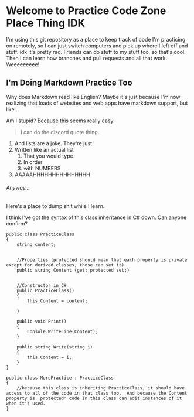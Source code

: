 # Welcome to Practice Code Zone Place Thing IDK

I'm using this git repository as a place to keep track of code I'm practicing on remotely, so I can just switch computers and pick up where I left off and stuff.  idk it's pretty rad.  Friends can do stuff to my stuff too, so that's cool.  Then I can learn how branches and pull requests and all that work.  Weeeeeeeee!

## I'm Doing Markdown Practice Too

Why does Markdown read like English?  Maybe it's just because I'm now realizing that loads of websites and web apps have markdown support, but like...

Am I stupid?  Because this seems really easy.

>I can do the discord quote thing.

1. And lists are a joke.  They're just
2. Written like an actual list
    1. That you would type
    2. In order
    3. with NUMBERS
3. AAAAAHHHHHHHHHHHHHHH

###### Anyway...

Here's a place to dump shit while I learn.

I think I've got the syntax of this class inheritance in C# down.  Can anyone confirm?

```
public class PracticeClass
{
    string content;
    

    //Properties (protected should mean that each property is private except for derived classes, those can set it)
    public string Content {get; protected set;}
    

    //Constructor in C#
    public PracticeClass()
    {
        this.Content = content;
        
    }

    public void Print()
    {
        Console.WriteLine(Content);
    }

    public string Write(string i)
    {
        this.Content = i;
    }
}

public class MorePractice : PracticeClass
{
    //because this class is inheriting PracticeClass, it should have access to all of the code in that class too.  And because the Content property is 'protected' code in this class can edit instances of it when it's used.
}